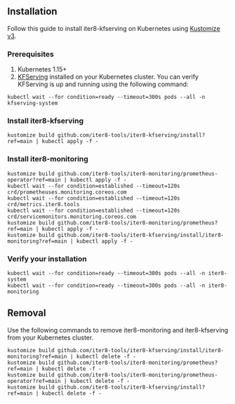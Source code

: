 ## Installation
Follow this guide to install iter8-kfserving on Kubernetes using [Kustomize v3](https://kubectl.docs.kubernetes.io/installation/kustomize/).

### Prerequisites
1. Kubernetes 1.15+
2. [KFServing](https://github.com/kubeflow/kfserving) installed on your Kubernetes cluster. You can verify KFServing is up and running using the following command:
```
kubectl wait --for condition=ready --timeout=300s pods --all -n kfserving-system
```

### Install iter8-kfserving
```shell
kustomize build github.com/iter8-tools/iter8-kfserving/install?ref=main | kubectl apply -f -
```

### Install iter8-monitoring
```shell
kustomize build github.com/iter8-tools/iter8-monitoring/prometheus-operator?ref=main | kubectl apply -f -
kubectl wait --for condition=established --timeout=120s crd/prometheuses.monitoring.coreos.com
kubectl wait --for condition=established --timeout=120s crd/metrics.iter8.tools
kubectl wait --for condition=established --timeout=120s crd/servicemonitors.monitoring.coreos.com
kustomize build github.com/iter8-tools/iter8-monitoring/prometheus?ref=main | kubectl apply -f -
kustomize build github.com/iter8-tools/iter8-kfserving/install/iter8-monitoring?ref=main | kubectl apply -f -
```

### Verify your installation
```shell
kubectl wait --for condition=ready --timeout=300s pods --all -n iter8-system
kubectl wait --for condition=ready --timeout=300s pods --all -n iter8-monitoring
```

## Removal
Use the following commands to remove iter8-monitoring and iter8-kfserving from your Kubernetes cluster.
```shell
kustomize build github.com/iter8-tools/iter8-kfserving/install/iter8-monitoring?ref=main | kubectl delete -f -
kustomize build github.com/iter8-tools/iter8-monitoring/prometheus?ref=main | kubectl delete -f -
kustomize build github.com/iter8-tools/iter8-monitoring/prometheus-operator?ref=main | kubectl delete -f -
kustomize build github.com/iter8-tools/iter8-kfserving/install?ref=main | kubectl delete -f -
```
